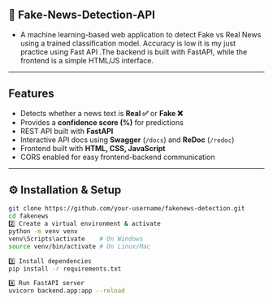 ## 📰 Fake-News-Detection-API
- A machine learning-based web application to detect Fake vs Real News using a trained classification model. Accuracy is low it is my just practice using Fast API  .The backend is built with FastAPI, while the frontend is a simple HTML/JS interface. 
---

##  Features
- Detects whether a news text is **Real ✅** or **Fake ❌**  
- Provides a **confidence score (%)** for predictions  
- REST API built with **FastAPI**  
- Interactive API docs using **Swagger** (`/docs`) and **ReDoc** (`/redoc`)  
- Frontend built with **HTML, CSS, JavaScript**  
- CORS enabled for easy frontend-backend communication  

---
## ⚙️ Installation & Setup

```bash
git clone https://github.com/your-username/fakenews-detection.git
cd fakenews
2️⃣ Create a virtual environment & activate
python -m venv venv
venv\Scripts\activate    # On Windows
source venv/bin/activate # On Linux/Mac

3️⃣ Install dependencies
pip install -r requirements.txt

4️⃣ Run FastAPI server
uvicorn backend.app:app --reload
